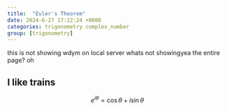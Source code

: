```yaml
---
title:  "Euler's Theorem"
date: 2024-6-27 17:22:24 +0800
categories: trigonometry complex_number
group: [trigonometry]
---
```

this is not showing
wdym
on local server
whats not showingyea
the entire page? oh
## I like trains
$$
e^{i\theta} = \cos \theta + i\sin \theta
$$
